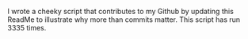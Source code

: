 I wrote a cheeky script that contributes to my Github by updating this ReadMe to illustrate why more than commits matter. This script has run 3335 times.